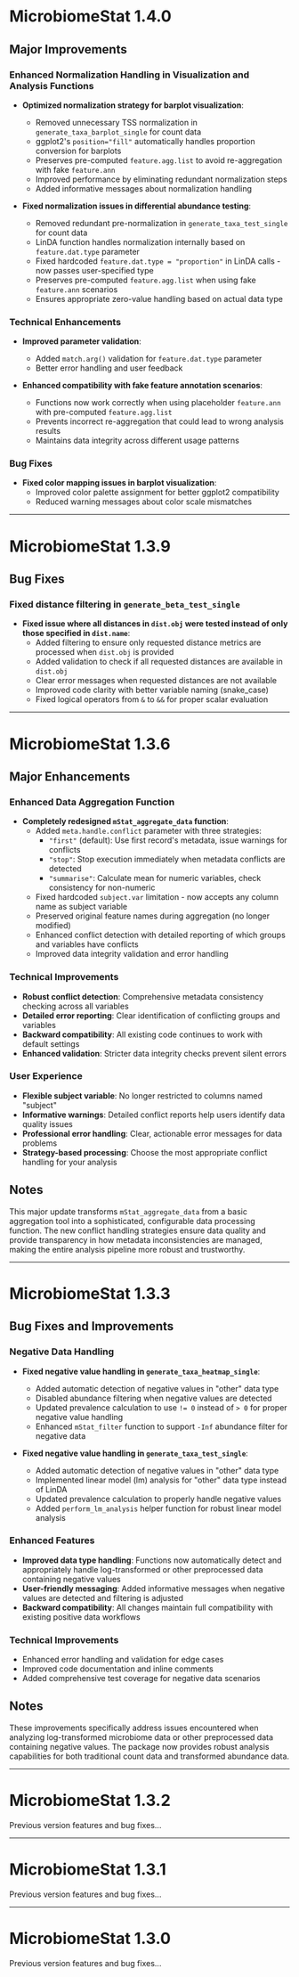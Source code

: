 # MicrobiomeStat 1.4.0

## Major Improvements

### Enhanced Normalization Handling in Visualization and Analysis Functions
* **Optimized normalization strategy for barplot visualization**:
  - Removed unnecessary TSS normalization in `generate_taxa_barplot_single` for count data
  - ggplot2's `position="fill"` automatically handles proportion conversion for barplots
  - Preserves pre-computed `feature.agg.list` to avoid re-aggregation with fake `feature.ann`
  - Improved performance by eliminating redundant normalization steps
  - Added informative messages about normalization handling

* **Fixed normalization issues in differential abundance testing**:
  - Removed redundant pre-normalization in `generate_taxa_test_single` for count data
  - LinDA function handles normalization internally based on `feature.dat.type` parameter
  - Fixed hardcoded `feature.dat.type = "proportion"` in LinDA calls - now passes user-specified type
  - Preserves pre-computed `feature.agg.list` when using fake `feature.ann` scenarios
  - Ensures appropriate zero-value handling based on actual data type

### Technical Enhancements
* **Improved parameter validation**:
  - Added `match.arg()` validation for `feature.dat.type` parameter
  - Better error handling and user feedback

* **Enhanced compatibility with fake feature annotation scenarios**:
  - Functions now work correctly when using placeholder `feature.ann` with pre-computed `feature.agg.list`
  - Prevents incorrect re-aggregation that could lead to wrong analysis results
  - Maintains data integrity across different usage patterns

### Bug Fixes
* **Fixed color mapping issues in barplot visualization**:
  - Improved color palette assignment for better ggplot2 compatibility
  - Reduced warning messages about color scale mismatches

---

# MicrobiomeStat 1.3.9

## Bug Fixes

### Fixed distance filtering in `generate_beta_test_single`
* **Fixed issue where all distances in `dist.obj` were tested instead of only those specified in `dist.name`**:
  - Added filtering to ensure only requested distance metrics are processed when `dist.obj` is provided
  - Added validation to check if all requested distances are available in `dist.obj`
  - Clear error messages when requested distances are not available
  - Improved code clarity with better variable naming (snake_case)
  - Fixed logical operators from `&` to `&&` for proper scalar evaluation

---

# MicrobiomeStat 1.3.6

## Major Enhancements

### Enhanced Data Aggregation Function
* **Completely redesigned `mStat_aggregate_data` function**:
  - Added `meta.handle.conflict` parameter with three strategies:
    - `"first"` (default): Use first record's metadata, issue warnings for conflicts
    - `"stop"`: Stop execution immediately when metadata conflicts are detected
    - `"summarise"`: Calculate mean for numeric variables, check consistency for non-numeric
  - Fixed hardcoded `subject.var` limitation - now accepts any column name as subject variable
  - Preserved original feature names during aggregation (no longer modified)
  - Enhanced conflict detection with detailed reporting of which groups and variables have conflicts
  - Improved data integrity validation and error handling

### Technical Improvements
* **Robust conflict detection**: Comprehensive metadata consistency checking across all variables
* **Detailed error reporting**: Clear identification of conflicting groups and variables
* **Backward compatibility**: All existing code continues to work with default settings
* **Enhanced validation**: Stricter data integrity checks prevent silent errors

### User Experience
* **Flexible subject variable**: No longer restricted to columns named "subject"
* **Informative warnings**: Detailed conflict reports help users identify data quality issues
* **Professional error handling**: Clear, actionable error messages for data problems
* **Strategy-based processing**: Choose the most appropriate conflict handling for your analysis

## Notes
This major update transforms `mStat_aggregate_data` from a basic aggregation tool into a sophisticated, configurable data processing function. The new conflict handling strategies ensure data quality and provide transparency in how metadata inconsistencies are managed, making the entire analysis pipeline more robust and trustworthy.

---

# MicrobiomeStat 1.3.3

## Bug Fixes and Improvements

### Negative Data Handling
* **Fixed negative value handling in `generate_taxa_heatmap_single`**:
  - Added automatic detection of negative values in "other" data type
  - Disabled abundance filtering when negative values are detected
  - Updated prevalence calculation to use `!= 0` instead of `> 0` for proper negative value handling
  - Enhanced `mStat_filter` function to support `-Inf` abundance filter for negative data

* **Fixed negative value handling in `generate_taxa_test_single`**:
  - Added automatic detection of negative values in "other" data type
  - Implemented linear model (lm) analysis for "other" data type instead of LinDA
  - Updated prevalence calculation to properly handle negative values
  - Added `perform_lm_analysis` helper function for robust linear model analysis

### Enhanced Features
* **Improved data type handling**: Functions now automatically detect and appropriately handle log-transformed or other preprocessed data containing negative values
* **User-friendly messaging**: Added informative messages when negative values are detected and filtering is adjusted
* **Backward compatibility**: All changes maintain full compatibility with existing positive data workflows

### Technical Improvements
* Enhanced error handling and validation for edge cases
* Improved code documentation and inline comments
* Added comprehensive test coverage for negative data scenarios

## Notes
These improvements specifically address issues encountered when analyzing log-transformed microbiome data or other preprocessed data containing negative values. The package now provides robust analysis capabilities for both traditional count data and transformed abundance data.

---

# MicrobiomeStat 1.3.2

Previous version features and bug fixes...

---

# MicrobiomeStat 1.3.1

Previous version features and bug fixes...

---

# MicrobiomeStat 1.3.0

Previous version features and bug fixes...
